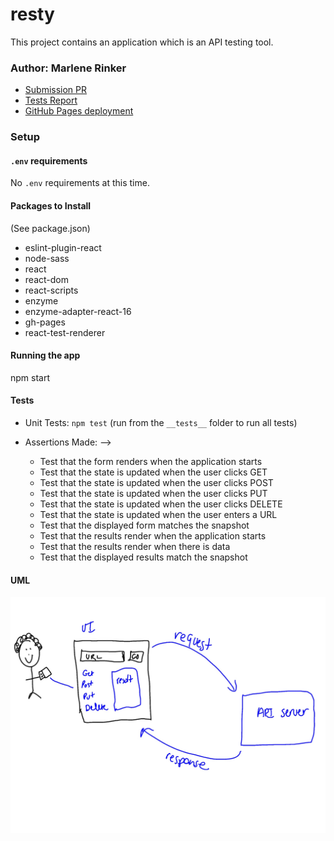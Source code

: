 # resty

This project contains an application which is an API testing tool.


### Author: Marlene Rinker

- [Submission PR](https://github.com/marlenerinker-401-advanced-javascript/resty/pull/4)
- [Tests Report](https://github.com/marlenerinker-401-advanced-javascript/resty/actions)
- [GitHub Pages deployment](https://marlenerinker-401-advanced-javascript.github.io/resty/)




### Setup

#### `.env` requirements
No `.env` requirements at this time.


#### Packages to Install
(See package.json)

- eslint-plugin-react
- node-sass
- react
- react-dom
- react-scripts
- enzyme
- enzyme-adapter-react-16
- gh-pages
- react-test-renderer



#### Running the app
npm start


#### Tests

- Unit Tests: `npm test` (run from the `__tests__` folder to run all tests)

- Assertions Made: -->
  - Test that the form renders when the application starts
  - Test that the state is updated when the user clicks GET
  - Test that the state is updated when the user clicks POST
  - Test that the state is updated when the user clicks PUT
  - Test that the state is updated when the user clicks DELETE
  - Test that the state is updated when the user enters a URL
  - Test that the displayed form matches the snapshot
  - Test that the results render when the application starts
  - Test that the results render when there is data
  - Test that the displayed results match the snapshot



#### UML
![UML Diagram](resty.jpg)